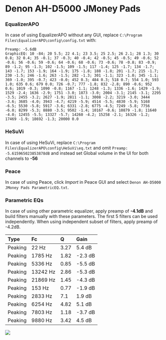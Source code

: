 # Denon AH-D5000 JMoney Pads

### EqualizerAPO
In case of using EqualizerAPO without any GUI, replace `C:\Program Files\EqualizerAPO\config\config.txt`
with:
```
Preamp: -5.6dB
GraphicEQ: 10 -84; 20 5.5; 22 4.1; 23 3.5; 25 2.5; 26 2.1; 28 1.3; 30 0.8; 32 0.4; 35 -0.1; 37 -0.3; 40 -0.4; 42 -0.5; 45 -0.5; 49 -0.6; 52 -0.6; 56 -0.6; 59 -0.6; 64 -0.6; 68 -0.6; 73 -0.6; 78 -0.8; 83 -0.9; 89 -1.2; 95 -1.3; 102 -1.5; 109 -1.5; 117 -1.4; 125 -1.7; 134 -1.7; 143 -1.7; 153 -1.9; 164 -1.9; 175 -1.8; 188 -1.8; 201 -1.7; 215 -1.7; 230 -1.5; 246 -1.6; 263 -1.5; 282 -1.3; 301 -1.1; 323 -1.0; 345 -1.1; 369 -1.0; 395 -0.7; 423 -0.0; 452 0.3; 484 0.3; 518 0.7; 554 1.0; 593 1.0; 635 0.6; 679 0.0; 726 -0.7; 777 -1.8; 832 -2.8; 890 -0.6; 952 0.6; 1019 -0.3; 1090 -0.8; 1167 -1.1; 1248 -1.3; 1336 -1.6; 1429 -1.9; 1529 -2.4; 1636 -2.9; 1751 -3.0; 1873 -3.0; 2004 -3.1; 2145 -3.1; 2295 -3.5; 2455 -3.2; 2627 -1.9; 2811 -1.1; 3008 -2.2; 3219 -3.0; 3444 -3.6; 3685 -4.0; 3943 -4.7; 4219 -5.9; 4514 -5.5; 4830 -5.9; 5168 -6.5; 5530 -5.8; 5917 -3.6; 6331 -2.8; 6775 -4.5; 7249 -5.8; 7756 -6.0; 8299 -5.3; 8880 -3.5; 9502 -1.4; 10167 -0.6; 10879 -1.8; 11640 -4.0; 12455 -5.5; 13327 -5.7; 14260 -4.2; 15258 -2.1; 16326 -1.2; 17469 -1.9; 18692 -1.3; 20000 0.0
```

### HeSuVi
In case of using HeSuVi, replace `C:\Program Files\EqualizerAPO\config\HeSuVi\eq.txt` and omit `Preamp:
-5.615965023853878dB` and instead set Global volume in the UI for both channels to **-56**

### Peace
In case of using Peace, click *Import* in Peace GUI and select `Denon AH-D5000 JMoney Pads ParametricEQ.txt`.

### Parametric EQs
In case of using other parametric equalizer, apply preamp of **-4.1dB** and build filters manually
with these parameters. The first 5 filters can be used independently.
When using independent subset of filters, apply preamp of -4.2dB.

| Type    | Fc       |    Q | Gain    |
|:--------|:---------|:-----|:--------|
| Peaking | 22 Hz    | 3.27 | 5.4 dB  |
| Peaking | 1785 Hz  | 1.82 | -2.3 dB |
| Peaking | 5336 Hz  | 0.85 | -5.5 dB |
| Peaking | 13242 Hz | 2.86 | -5.3 dB |
| Peaking | 21869 Hz | 1.45 | -4.3 dB |
| Peaking | 153 Hz   | 0.77 | -1.9 dB |
| Peaking | 2833 Hz  | 7.1  | 1.9 dB  |
| Peaking | 6254 Hz  | 4.82 | 5.1 dB  |
| Peaking | 7803 Hz  | 1.18 | -3.7 dB |
| Peaking | 9880 Hz  | 3.42 | 4.5 dB  |

![](https://raw.githubusercontent.com/jaakkopasanen/AutoEq/master/results/innerfidelity/sbaf-serious/Denon%20AH-D5000%20JMoney%20Pads/Denon%20AH-D5000%20JMoney%20Pads.png)